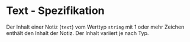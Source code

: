 # Text - Spezifikation

Der Inhalt einer Notiz (`text`) vom Werttyp `string` mit 1 oder mehr Zeichen enthält den Inhalt der Notiz.
Der Inhalt variiert je nach Typ.
